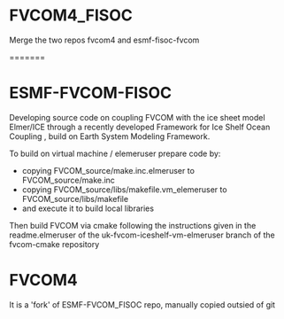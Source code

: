 
# FVCOM4_FISOC

Merge the two repos fvcom4 and esmf-fisoc-fvcom

=======
# ESMF-FVCOM-FISOC

Developing source code on coupling FVCOM with the ice sheet model Elmer/ICE through a recently developed Framework for Ice Shelf Ocean Coupling , build on Earth System Modeling Framework. 

To build on virtual machine / elemeruser prepare code by:
- copying FVCOM_source/make.inc.elmeruser to FVCOM_source/make.inc
- copying FVCOM_source/libs/makefile.vm_elemeruser to FVCOM_source/libs/makefile
- and execute it to build local libraries

Then build FVCOM via cmake following the instructions given in the readme.elmeruser of the uk-fvcom-iceshelf-vm-elmeruser branch of the fvcom-cmake repository


# FVCOM4 

It is a 'fork' of ESMF-FVCOM_FISOC repo, manually copied outsied of git  
